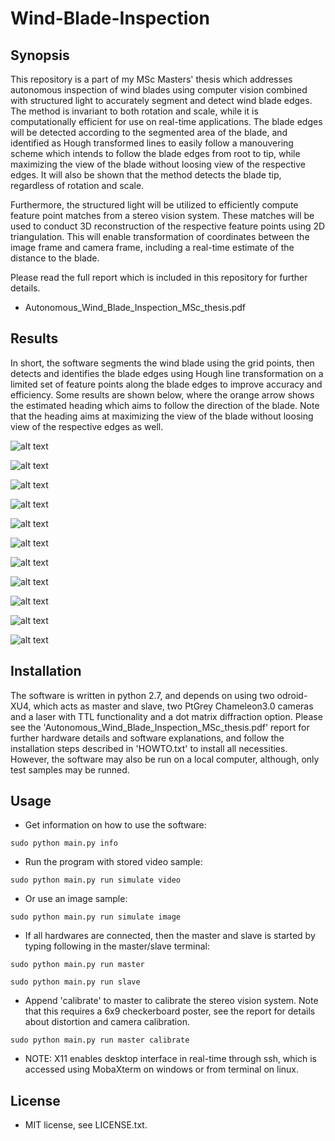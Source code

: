 # Wind-Blade-Inspection

## Synopsis

This repository is a part of my MSc Masters' thesis which addresses autonomous inspection of wind blades using computer vision combined with structured light to accurately segment and detect wind blade edges. The method is invariant to both rotation and scale, while it is computationally efficient for use on real-time applications. The blade edges will be detected according to the segmented area of the blade, and identified as Hough transformed lines to easily follow a manouvering scheme which intends to follow the blade edges from root to tip, while maximizing the view of the blade without loosing view of the respective edges. It will also be shown that the method detects the blade tip, regardless of rotation and scale.

Furthermore, the structured light will be utilized to efficiently compute feature point matches from a stereo vision system. These matches will be used to conduct 3D reconstruction of the respective feature points using 2D triangulation. This will enable transformation of coordinates between the image frame and camera frame, including a real-time estimate of the distance to the blade.

Please read the full report which is included in this repository for further details.
* Autonomous_Wind_Blade_Inspection_MSc_thesis.pdf

## Results

In short, the software segments the wind blade using the grid points, then detects and identifies the blade edges using Hough line transformation on a limited set of feature points along the blade edges to improve accuracy and efficiency.
Some results are shown below, where the orange arrow shows the estimated heading which aims to follow the direction of the blade. Note that the heading aims at maximizing the view of the blade without loosing view of the respective edges as well.

![alt text](ResultFigures/normal_navigation.png)

![alt text](ResultFigures/normal_navigation_2.png)

![alt text](ResultFigures/normal_navigation_horizontal.png)

![alt text](ResultFigures/less_of_blade_2.png)

![alt text](ResultFigures/more_of_blade_2.png)

![alt text](ResultFigures/less_of_blade.png)

![alt text](ResultFigures/get_more_of_frame_manouvering_flipped.png)

![alt text](ResultFigures/get_more_of_frame_manouvering.png)

![alt text](ResultFigures/end_detected_2.png)

![alt text](ResultFigures/end_detected.png)

![alt text](ResultFigures/difficult_tip_decision.png)

## Installation

The software is written in python 2.7, and depends on using two odroid-XU4, which acts as master and slave, two PtGrey Chameleon3.0 cameras and a laser with TTL functionality and a dot matrix diffraction option. Please see the 'Autonomous_Wind_Blade_Inspection_MSc_thesis.pdf' report for further hardware details and software explanations, and follow the installation steps described in 'HOWTO.txt' to install all necessities. However, the software may also be run on a local computer, although, only test samples may be runned.

## Usage

* Get information on how to use the software:

```
sudo python main.py info
```

* Run the program with stored video sample:

```
sudo python main.py run simulate video
```

* Or use an image sample:

```
sudo python main.py run simulate image
```

* If all hardwares are connected, then the master and slave is started by typing following in the master/slave terminal:

```
sudo python main.py run master
```

```
sudo python main.py run slave
```

* Append 'calibrate' to master to calibrate the stereo vision system. Note that this requires a 6x9 checkerboard poster, see the report for details about distortion and camera calibration.

```
sudo python main.py run master calibrate
```

* NOTE: X11 enables desktop interface in real-time through ssh, which is accessed using MobaXterm on windows or from terminal on linux.


## License

* MIT license, see LICENSE.txt.

